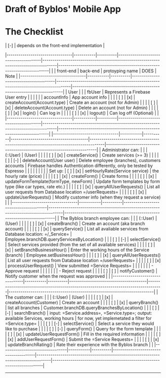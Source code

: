 # Draft of Byblos' Mobile App


# The Checklist

| [-] | depends on the front-end implementation |
    
|---------------------------------|-----------|----------|---------------------------------------|-------------------------------------------------------------------------------------|-------------------------------------------------------------------------|
|                                 | front-end | back-end | protoyping name                       | DOES                                                                                | Note                                                                    |
|---------------------------------|-----------|----------|---------------------------------------|-------------------------------------------------------------------------------------|-------------------------------------------------------------------------|
| User                            |           |          | fbUser                                | Represents a Firebase User entry                                                    |                                                                         |
|                                 |           |          | accountInfo                           | App account info                                                                    |                                                                         |
|                                 | [ ]       | [x]      | createAccount(Account.type)           | Create an account (not for Admin)                                                   |                                                                         |
|                                 | [ ]       | [x]      | deleteAccount(Account.type)           | Delete an account (not for Admin)                                                   |                                                                         |
|                                 | [ ]       | [x]      | login()                               | Can log in                                                                          |                                                                         |
|                                 | [ ]       | [x]      | logout()                              | Can log off (Optional)                                                              |                                                                         |
|---------------------------------|-----------|----------|---------------------------------------|-------------------------------------------------------------------------------------|-------------------------------------------------------------------------|
|---------------------------------|-----------|----------|---------------------------------------|-------------------------------------------------------------------------------------|-------------------------------------------------------------------------|
| Administrator can:              |           |          | (::User)                              | (User)                                                                              |                                                                         |
|                                 | [ ]       | [x]      | createService()                       | Create services (>= 3)                                                              |                                                                         |
|                                 | [ ]       | [-]      | deleteAccount(User user)              | Delete employee (branches), customers accounts                                      | Firebase handles Authentication differently, only be tested by Espresso |
|                                 |           |          |                                       |                                                                                     |                                                                         |
| Set up:                         | [ ]       | [x]      | setHourlyRate(Service service)        | the hourly rate (price)                                                             |                                                                         |
|                                 | [ ]       | [x]      | createForm()                          | Create forms                                                                        |                                                                         |
|                                 | [ ]       | [x]      | updateFormTemplate(formType, newForm) | Update form templates by form type (like car types, rate etc.)                      |                                                                         |
|                                 | [ ]       | [x]      | queryAllUserRequests()                | List all user requests from Database location =/userRequests=                       |                                                                         |
|                                 | [ ]       | [x]      | updateUserRequests()                  | Modify customer info (when they request a service)                                  |                                                                         |
|---------------------------------|-----------|----------|---------------------------------------|-------------------------------------------------------------------------------------|-------------------------------------------------------------------------|
| The Byblos branch employee can: |           |          | (::User)                              | (User)                                                                              |                                                                         |
|                                 | [ ]       | [x]      | createBranch()                        | Create an account (aka branch account)                                              |                                                                         |
|                                 | [ ]       | [x]      | queryService()                        | List all avaliable services from Database location: =/_Service=                     | Employee.branchDB.queryServicesByLocation()                             |
|                                 | [ ]       | [-]      | selectService()                       | Select services provided (from the set of all available services)                   |                                                                         |
|                                 | [ ]       | [x]      | setBranchBusinessHour()               | Enter the working hours of the Service (branch)                                     | Employee.setBusinessHour()                                              |
|                                 | [ ]       | [x]      | queryAllUserRequests()                | List all user requests from Database location =/userRequests=                       |                                                                         |
|                                 | [ ]       | [x]      | processUserRequest()                  | View submitted =Service Requests=                                                   |                                                                         |
|                                 |           |          |                                       | - Approve request                                                                   |                                                                         |
|                                 |           |          |                                       | - Reject request                                                                    |                                                                         |
|                                 | [ ]       | [ ]      | notifyCustomer()                      | Notify customer when the request was approved                                       |                                                                         |
|---------------------------------|-----------|----------|---------------------------------------|-------------------------------------------------------------------------------------|-------------------------------------------------------------------------|
| The customer can:               |           |          | (::User)                              | (User)                                                                              |                                                                         |
|                                 | [ ]       | [x]      | createAccount(Customer)               | Create an account                                                                   |                                                                         |
|                                 | [ ]       | [x]      | queryBranch()                         | list all branches                                                                   | Customer.branchDB.queryBranchesByLocation()                             |
|                                 | [ ]       | [-]      | searchBranch()                        | input: =Service.address=, =Service.type=; output: available Services, working hours | for now, yet implemetated a filter for =Service.type=                   |
|                                 | [ ]       | [-]      | selectService()                       | Select a service they would like to purchase                                        |                                                                         |
|                                 | [ ]       | [-]      | queryForm()                           | Query for the form template                                                         |                                                                         |
|                                 | [ ]       | [x]      | updateUserRequestForm()               | Fill in the required information                                                    |                                                                         |
|                                 | [ ]       | [x]      | addUserRequestForm()                  | Submit the =Service Requests=                                                       |                                                                         |
|                                 | [ ]       | [x]      | updateBranchRating()                  | Rate their experience with the Byblos branch                                        |                                                                         |
|---------------------------------|-----------|----------|---------------------------------------|-------------------------------------------------------------------------------------|-------------------------------------------------------------------------|


---

